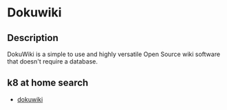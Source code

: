 # Dokuwiki

## Description

DokuWiki is a simple to use and highly versatile Open Source wiki software that doesn't require a database.

## k8 at home search

- [dokuwiki](https://nanne.dev/k8s-at-home-search/#/dokuwiki)
